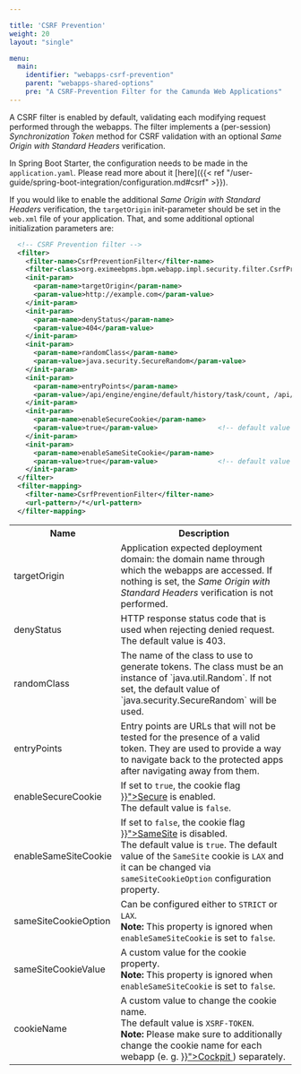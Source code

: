 ```yaml
---

title: 'CSRF Prevention'
weight: 20
layout: "single"

menu:
  main:
    identifier: "webapps-csrf-prevention"
    parent: "webapps-shared-options"
    pre: "A CSRF-Prevention Filter for the Camunda Web Applications"
---
```


A CSRF filter is enabled by default, validating each modifying request performed through the webapps. The filter implements a (per-session) _Synchronization Token_ method for CSRF validation with an optional _Same Origin with Standard Headers_ verification.

In Spring Boot Starter, the configuration needs to be made in the `application.yaml`.
Please read more about it [here]({{< ref "/user-guide/spring-boot-integration/configuration.md#csrf" >}}).

If you would like to enable the additional _Same Origin with Standard Headers_ verification, the `targetOrigin` init-parameter should be set in the `web.xml` file of your application. That, and some additional optional initialization parameters are:

```xml
  <!-- CSRF Prevention filter -->
  <filter>
    <filter-name>CsrfPreventionFilter</filter-name>
    <filter-class>org.eximeebpms.bpm.webapp.impl.security.filter.CsrfPreventionFilter</filter-class>
    <init-param>
      <param-name>targetOrigin</param-name>
      <param-value>http://example.com</param-value>
    </init-param>
    <init-param>
      <param-name>denyStatus</param-name>
      <param-value>404</param-value>
    </init-param>
    <init-param>
      <param-name>randomClass</param-name>
      <param-value>java.security.SecureRandom</param-value>
    </init-param>
    <init-param>
      <param-name>entryPoints</param-name>
      <param-value>/api/engine/engine/default/history/task/count, /api/engine/engine/default/history/variable/count</param-value>
    </init-param>
    <init-param>
      <param-name>enableSecureCookie</param-name>
      <param-value>true</param-value>               <!-- default value is false -->
    </init-param>
    <init-param>
      <param-name>enableSameSiteCookie</param-name>
      <param-value>true</param-value>               <!-- default value is true -->
    </init-param>
  </filter>
  <filter-mapping>
    <filter-name>CsrfPreventionFilter</filter-name>
    <url-pattern>/*</url-pattern>
  </filter-mapping>
```

<table class="table table-striped">
  <tr>
    <th>Name</th>
    <th>Description</th>
  </tr>
  <tr>
    <td>targetOrigin</td>
    <td>Application expected deployment domain: the domain name through which the webapps are accessed. If nothing is set, the <i>Same Origin with Standard Headers</i> verification is not performed.</td>
  </tr>
  <tr>
    <td>denyStatus</td>
    <td>HTTP response status code that is used when rejecting denied request. The default value is 403.</td>
  </tr>
  <tr>
    <td>randomClass</td>
    <td>The name of the class to use to generate tokens. The class must be an instance of `java.util.Random`. If not set, the default value of `java.security.SecureRandom` will be used.</td>
  </tr>
  <tr>
    <td>entryPoints</td>
    <td>Entry points are URLs that will not be tested for the presence of a valid token. They are used to provide a way to navigate back to the protected apps after navigating away from them.</td>
  </tr>
  <tr>
    <td>enableSecureCookie</td>
    <td>
      If set to <code>true</code>, the cookie flag <a href="{{< ref "/webapps/shared-options/cookie-security.md#secure" >}}">Secure</a> is enabled.<br>
      The default value is <code>false</code>.
    </td>
  </tr>
  <tr>
    <td>enableSameSiteCookie</td>
    <td>
      If set to <code>false</code>, the cookie flag <a href="{{< ref "/webapps/shared-options/cookie-security.md#samesite" >}}">SameSite</a> is disabled.<br>
      The default value is <code>true</code>.
      The default value of the <code>SameSite</code> cookie is <code>LAX</code> and it can be changed via <code>sameSiteCookieOption</code> configuration property.
    </td>
  </tr>
  <tr>
    <td>sameSiteCookieOption</td>
    <td>
      Can be configured either to <code>STRICT</code> or <code>LAX</code>.<br>
      <strong>Note:</strong> This property is ignored when <code>enableSameSiteCookie</code> is set to <code>false</code>.
    </td>
  </tr>
  <tr>
    <td>sameSiteCookieValue</td>
    <td>
      A custom value for the cookie property.<br>
      <strong>Note:</strong> This property is ignored when <code>enableSameSiteCookie</code> is set to <code>false</code>.
    </td>
  </tr>
  <tr id="cookie-name">
    <td>cookieName</td>
    <td>
      A custom value to change the cookie name.<br>
      The default value is <code>XSRF-TOKEN</code>.<br>
      <strong>Note:</strong> Please make sure to additionally change the cookie name for each webapp 
      (e. g. <a href="{{< ref "/webapps/cockpit/extend/configuration.md#change-csrf-cookie-name" >}}">Cockpit
      </a>) separately.
    </td>
  </tr>
</table>
